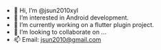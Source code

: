 - 👋 Hi, I’m @jsun2010xyl
- 👀 I’m interested in Android development.
- 🌱 I’m currently working on a flutter plugin project.
- 💞️ I’m looking to collaborate on ...
- 📫 Email: jsun2010@gmail.com

<!---
jsun2010xyl/jsun2010xyl is a ✨ special ✨ repository because its `README.md` (this file) appears on your GitHub profile.
You can click the Preview link to take a look at your changes.
--->
